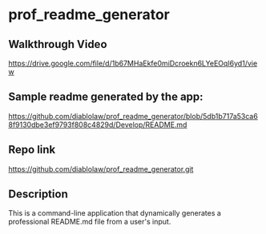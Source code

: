 # prof_readme_generator

## Walkthrough Video

https://drive.google.com/file/d/1b67MHaEkfe0miDcroekn6LYeEOqI6yd1/view

## Sample readme generated by the app:

https://github.com/diablolaw/prof_readme_generator/blob/5db1b717a53ca68f9130dbe3ef9793f808c4829d/Develop/README.md

## Repo link

https://github.com/diablolaw/prof_readme_generator.git

## Description

This is a command-line application that dynamically generates a professional README.md file from a user's input.
